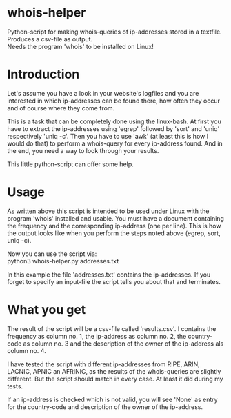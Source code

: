 # whois-helper
Python-script for making whois-queries of ip-addresses stored in a textfile. Produces a csv-file as output.<br>
Needs the program 'whois' to be installed on Linux!

# Introduction
Let's assume you have a look in your website's logfiles and you are interested in which ip-addresses can be found there, how often they occur and of course where they come from.

This is a task that can be completely done using the linux-bash. At first you have to extract the ip-addresses using 'egrep' followed by 'sort' and 'uniq' respectively 'uniq -c'. Then you have to use 'awk' (at least this is how I would do that) to perform a whois-query for every ip-address found. And in the end, you need a way to look through your results.

This little python-script can offer some help.

# Usage
As written above this script is intended to be used under Linux with the program 'whois' installed and usable. You must have a document containing the frequency and the corresponding ip-address (one per line). This is how the output looks like when you perform the steps noted above (egrep, sort, uniq -c).

Now you can use the script via:<br>
python3 whois-helper.py addresses.txt

In this example the file 'addresses.txt' contains the ip-addresses. If you forget to specify an input-file the script tells you about that and terminates.

# What you get
The result of the script will be a csv-file called 'results.csv'. I contains the frequency as column no. 1, the ip-address as column no. 2, the country-code as column no. 3 and the description of the owner of the ip-address als column no. 4.

I have tested the script with different ip-addresses from RIPE, ARIN, LACNIC, APNIC an AFRINIC, as the results of the whois-queries are slightly different. But the script should match in every case. At least it did during my tests.

If an ip-address is checked which is not valid, you will see 'None' as entry for the country-code and description of the owner of the ip-address.
